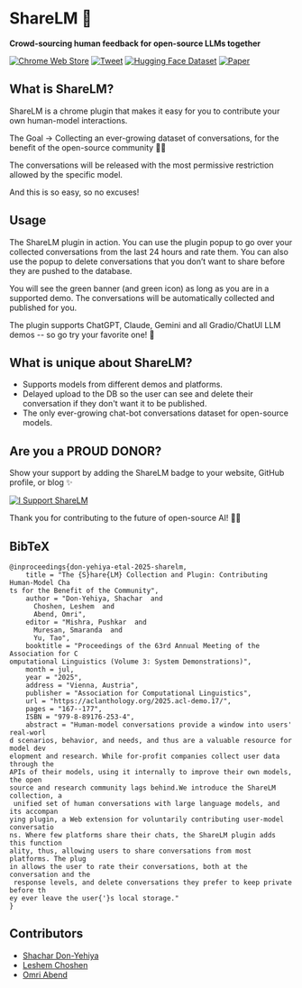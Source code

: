 # ShareLM 💬

**Crowd-sourcing human feedback for open-source LLMs together**

[![Chrome Web Store](https://img.icons8.com/fluency/48/chrome-web-store.png)](https://chromewebstore.google.com/detail/sharelm-share-your-chat-c/nldoebkdaiidhceaphmipeclmlcbljmh)
[![Tweet](https://img.icons8.com/ios-glyphs/30/000000/twitterx--v2.png)](https://twitter.com/Shachar_Don/status/1742525011271753994)
[![Hugging Face Dataset](https://img.shields.io/badge/🤗-Dataset-yellow.svg)](https://huggingface.co/datasets/shachardon/ShareLM)
[![Paper](https://img.shields.io/badge/📖-Paper-blue.svg)](https://aclanthology.org/2025.acl-demo.17/)

## What is ShareLM?

ShareLM is a chrome plugin that makes it easy for you to contribute your own human-model interactions.

The Goal -> Collecting an ever-growing dataset of conversations, for the benefit of the open-source community 💬🥳

The conversations will be released with the most permissive restriction allowed by the specific model.

And this is so easy, so no excuses!

## Usage

The ShareLM plugin in action. You can use the plugin popup to go over your collected conversations from the last 24 hours and rate them. You can also use the popup to delete conversations that you don’t want to share before they are pushed to the database.

You will see the green banner (and green icon) as long as you are in a supported demo. The conversations will be automatically collected and published for you.

The plugin supports ChatGPT, Claude, Gemini and all Gradio/ChatUI LLM demos -- so go try your favorite one! 🤗

## What is unique about ShareLM?

- Supports models from different demos and platforms.
- Delayed upload to the DB so the user can see and delete their conversation if they don't want it to be published.
- The only ever-growing chat-bot conversations dataset for open-source models.

## Are you a PROUD DONOR?

Show your support by adding the ShareLM badge to your website, GitHub profile, or blog ✨

<a href="https://sharelm.github.io/" target="_blank">
  <img src="https://sharelm.github.io/static/images/Picture1.png"
       alt="I Support ShareLM" style="max-width: 150px;" />
</a>

Thank you for contributing to the future of open-source AI! 💬🤖

## BibTeX

```
@inproceedings{don-yehiya-etal-2025-sharelm,
    title = "The {S}hare{LM} Collection and Plugin: Contributing Human-Model Cha
ts for the Benefit of the Community",
    author = "Don-Yehiya, Shachar  and
      Choshen, Leshem  and
      Abend, Omri",
    editor = "Mishra, Pushkar  and
      Muresan, Smaranda  and
      Yu, Tao",
    booktitle = "Proceedings of the 63rd Annual Meeting of the Association for C
omputational Linguistics (Volume 3: System Demonstrations)",
    month = jul,
    year = "2025",
    address = "Vienna, Austria",
    publisher = "Association for Computational Linguistics",
    url = "https://aclanthology.org/2025.acl-demo.17/",
    pages = "167--177",
    ISBN = "979-8-89176-253-4",
    abstract = "Human-model conversations provide a window into users' real-worl
d scenarios, behavior, and needs, and thus are a valuable resource for model dev
elopment and research. While for-profit companies collect user data through the
APIs of their models, using it internally to improve their own models, the open
source and research community lags behind.We introduce the ShareLM collection, a
 unified set of human conversations with large language models, and its accompan
ying plugin, a Web extension for voluntarily contributing user-model conversatio
ns. Where few platforms share their chats, the ShareLM plugin adds this function
ality, thus, allowing users to share conversations from most platforms. The plug
in allows the user to rate their conversations, both at the conversation and the
 response levels, and delete conversations they prefer to keep private before th
ey ever leave the user{'}s local storage."
}
```

## Contributors

- [Shachar Don-Yehiya](https://shachardon.github.io/)
- [Leshem Choshen](https://ktilana.wixsite.com/leshem-choshen)
- [Omri Abend](https://www.cs.huji.ac.il/~oabend/)
